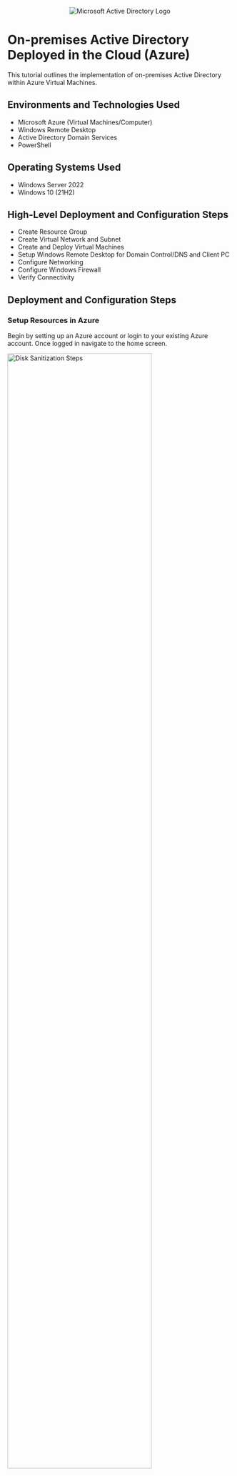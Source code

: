 <p align="center">
<img src="https://i.imgur.com/pU5A58S.png" alt="Microsoft Active Directory Logo"/>
</p>
<h1>On-premises Active Directory Deployed in the Cloud (Azure)</h1>
This tutorial outlines the implementation of on-premises Active Directory within Azure Virtual Machines.<br />

<h2>Environments and Technologies Used</h2>

- Microsoft Azure (Virtual Machines/Computer)
- Windows Remote Desktop
- Active Directory Domain Services
- PowerShell

<h2>Operating Systems Used </h2>

- Windows Server 2022
- Windows 10 (21H2)

<h2>High-Level Deployment and Configuration Steps</h2>

- Create Resource Group
- Create Virtual Network and Subnet
- Create and Deploy Virtual Machines
- Setup Windows Remote Desktop for Domain Control/DNS and Client PC
- Configure Networking
- Configure Windows Firewall
- Verify Connectivity

<h2>Deployment and Configuration Steps</h2>

<h3>Setup Resources in Azure</h3>

<p>Begin by setting up an Azure account or login to your existing Azure account. Once logged in navigate to the home screen.<p>
  
<p>
<img src="https://i.imgur.com/2zzd9kI.png" height="80%" width="80%" alt="Disk Sanitization Steps"/>
</p>

<br />

<h4>Create Resource Group</h4>

<p>
<img src="https://i.imgur.com/nptZ0kD.png"/>
</p>
<p>
Navigate to Resource Groups or use the search bar to type in "Resource Groups.
</p>
<br />

<p>
<img src="https://i.imgur.com/ln4bwrb.png"/>
</p>
<p><ul>
  <li>Click Create to set up a new Resource Group.</li><br>
  <li>Name the Resource Group. I chose <b>Active-Directory-Lab</b>.</li><br>
  <li>Select Region: <b>East US 2</b>. Select Region closest to your location.</li><br>
  </ul>

</p>
<br />

<p>
<img src="https://i.imgur.com/Z9sTJKh.png"/>
</p>
<p>
Click <b>Review + Create</b>, then click <b>Create</b>.
</p>
<p>
  <img src="https://i.imgur.com/K1R4Tk3.png"/>
</p>

<hr>
<h4>Create Virtual Network and Subnet</h4>

<p>
<img src="https://i.imgur.com/ODN8cfz.png"/>
</p>
<p>
On the Azure homescreen Navigte to <b>Virtual Network</b> or type it into the search bar.
</p>
<br />

<p>
<img src="https://i.imgur.com/4uvhebg.png"/>
</p>

<br />

<p>
<img src="https://i.imgur.com/r1JmfFi.png"/>
</p>
<p><ul>
  <li>Click <b>Create</b> to set up a new <b>Virtual Network</b>.</li><br>
  <li>Ensure the correct <b>Resource Group</b> is selected that was created in prior steps.</li><br>
  <li>Name the Virtual Network. I chose "<b>Active-Directory-VNet</b>.</li><br>
  <li>Choose same <b>Region</b> you selected for Resource Group. I selected <b>East US 2</b></li>
</ul>
</p>
<br />

<p>
<img src="https://i.imgur.com/gq5LPu0.png"/>
</p>
<p>
<b>Active-Directory-VNet</b> deployed
</p>


<hr>
<h4>Create Virtual Machine <em>Windows Server</em></h4>

<p>
<img src="https://i.imgur.com/x4d0ZR5.png"/>
</p>
<p>
On Azure homescreen navigate to <b>Virtual Machine</b> or type in search bar.
</p>
<br />

<p>
<img src="https://i.imgur.com/ZjfWTOP.png"/>
</p>
<p>
  <ul>
  <li>Click <b>Create Azure Virtual Machine</b>. </li><br>
  <li>Ensure the correct <b>Resource Group</b> is selected. The same Resource Group setup in prior steps. <b>Active-Directory-Lab</b></li> <br>
  <li>Name the Virtual Machine. I chose <b>DC-1</b></li> <br>
  <li>Confirm Region: <b>East US 2</b>. Your Region may differ from mine, but be sure it matches the Region you selected through out the project.</li>
  </ul>
  </p>
<br />

<p>
<img src="https://i.imgur.com/Bpnyruf.png"/>
</p>
<p><ul>
  <li>Select <b>Windows Server 2022</b> as the <b>Image</b>.</li>
  <li>Choose a <b>Size</b> with at least <b>2 vcpus</b>.</li>
</ul>
</p>
<br />

<p>
<img src="https://i.imgur.com/kL7t6Dw.png"/>
</p>
<p><ul>
  <li>Create a <b>Username and Password</b>.</li>
  <li>Click Next for <b>Disks</b>.</li>
 </ul> 
</p>
<br />

<p>
<img src="https://i.imgur.com/7T2jGOU.png"/>
</p>
<p>
  <ul>
  <li>Click Next for <b>Networking</b></li>
  <li>Confirm <b>Virtual Network</b> you created in prior steps is selected. <b>Active-Directory-VNet</b></li>
  </ul>
</p>
<br />

<p>
<img src="https://i.imgur.com/LRJPxH0.png"/>
</p>
<p>Click <b>Review + Create</b>, then click <b>Create</b>.</p>
<br />

<p>
<img src="https://i.imgur.com/GQxXBdK.png"/>
</p>
<p>
  Virtual Machine Windows Server Deployed
</p>


<hr>
<h4>Create Virtual Machine (Client)</h4>

<p>
<img src="https://i.imgur.com/E1k8zSk.png"/>
</p>
<p><ul>
  <li>On Azure homescreen navigate to <b>Virtual Machine</b> or type in search bar.</li>
  <li>Click <b>Create Azure Virtual Machine</b>.</li>
  <li>Ensure the correct <b>Resource Group</b> is selected. The same Resource Group setup in prior steps. <b>Active-Directory-Lab</b></li>
  <li>Name the Virtual Machine. I chose <b>Client-1</b></li>
  <li>Confirm Region: <b>East US 2</b>. Your Region may differ from mine, but be sure it matches the Region you selected through out the project.</li>
  </ul>
</p>
<br />

<p>
<img src="https://i.imgur.com/cXjzE2y.png"/>
</p>
<p>
  <ul>
    <li>Select <b>Windows 10 Pro, version 22H2</b> as the <b>Image</b></li>
    <li>Choose a <b>Size</b> with at least <b>2 vcpus</b>.</li>
   
  </ul>
</p>

<p>
<img src="https://i.imgur.com/L1HecdU.png"/>
</p>
<p>
  <ul>
    <li>Create a <b>Username and Password</b>.</li>
    <li>Select the <b>Licensing</b> box.</li>
  </ul>
</p>

<p>
<img src="https://i.imgur.com/CC5qJ7n.png"/>
</p>
<p>
  <ul>
    <li>Click Next for <b>Disks</b> and next for <b>Networking.</b></li>
    <li>Confirm the Virtual Network you created in prior steps is selected. <b>Active-Directory-VNet</b></li>
    <li>Click <b>Review + Create</b>, and then Click <b>Create.</b></li>
  </ul>
</p>


<p>
<img src="https://i.imgur.com/VXyTmhc.png"/>
</p>
<p>
On the Azure Virtual Machines main tab you can see the Virtual Machines (VMs) created. <b>Client-1 and DC-1</b>
</p>

<hr>
<h4>Set Domain Controller Network Interface Card (NIC) to Static</h4>
<p>During the project we don't want the Domain Control Server/DNS changing IPs due to the <b>Dynamic</b> setting.</p>This may prevent the Client machine from talking to the Domain Control Server/DNS.

<p>
<img src="https://i.imgur.com/4Csx01e.png"/>
</p>
<p>
  <ul>
    <li>Select the <b>Domain Controller (VM) DC-1</b></li>.
    <li>Expand <b>Networking</b> dropdown menu</li>.
    <li>Select <b>Network settings</b></li>
  </ul>
</p>


<p>
<img src="https://i.imgur.com/RP4PEoI.png"/>
</p>
<p>
Select <b>Network Interface.</b>
</p>


<p>
<img src="https://i.imgur.com/lpuePGB.png"/>
</p>
<p>
Select <b>ipconfig1.</b>
</p>


<p>
<img src="https://i.imgur.com/9H2WUX2.png"/>
</p>
<p>
Set <b>Allocation</b> to <b>Static</b> and press save.
</p>

<hr>
<h4>Disable Windows Firewall (for testing connectivity)</h4>
<p><b>Warning:</b>It is recommended to keep the Windows Firewall enabled at all times. Only disabling the Windows Firewall to ensure connectivity while testing during the project. 
<p>
<img src="https://i.imgur.com/kJDzx3P.png"/>
</p>
<p>
  <ul>
    <li>Access the Azure Virtual Machines main window and select the Domain Controller VM <b>DC-1</b></li>
    <li>Locate and copy the <b>Public IP</b> of the Domain Controller VM</li>
    
  </ul>  
    
</p>


<p>
<img src="https://i.imgur.com/CYCJw09.png"/>
</p>
<p>
Open <b>Windows Remote Desktop</b>.
</p>
<br />

<p>
<img src="https://i.imgur.com/DPsZAGv.png"/>
</p>
<p>
Select the dropdown menu and select <b>Add PC</b>
</p>


<p>
<img src="https://i.imgur.com/ym9in7e.png"/>
</p>
<p>
  <ul>
    <li>Paste the <b>Public IP Address<b> copied from Azure Domain Controler VM and create a <b>PC Name<b></li>
    <li>Enter the <b>Username and Password<b> you created in Azure for the Domain Controler VM created.</li>
    <li>Click Add</li>  
  </ul>
</p>


<p>
<img src="https://i.imgur.com/usAoJLZ.png"/>
</p>
<p>
  <ul>
    <li>Double click on the Remote Desktop Icon for the Domain Controller created.</li>
    <li>Enter the <b>Username and Password</b> for the Azure Domain Controller created.</li>
  </ul>

</p>


<p>
<img src="https://i.imgur.com/vAqFf6P.png"/>
</p>

<p>
<img src="https://i.imgur.com/Nk5KeUW.png"/>
</p>

<p>
  <ul>
    <li>Right click on the start menu and select <b>Run</b></li>.
    <li>Type <b>wf.msc</b> in the command line</li>
  </ul>
</p>


<p>
<img src="https://i.imgur.com/9vzTDR4.png"/>
</p>

<p>
<img src="https://i.imgur.com/mM8KdMW.png"/>
</p>

<p>
Disable firewall settings under <b>Domain, Private, and Public Profiles.</b>
</p>

<hr>
<h4>Configure Client DNS to Domain controller</h4>


<p>
<img src="https://i.imgur.com/eYyaDlM.png"/>
</p>

<p>
  <ul>
    <li>In Azure access your VMs and select the Domain Controller (VM)</li>
    <li>Copy the <b>Private IP</b> of the Domain Controller.</li>
</p>

<p>
<img src="https://i.imgur.com/xY1kzPm.png"/>
</p>
<p>
In Azure select or search for the Virtual Machines created.
</p>

<p>
<img src="https://i.imgur.com/MCoz5S3.png"/>
</p>

<p>
<img src="https://i.imgur.com/Qnl0KiE.png"/>
</p>

<p>
  <ul>
    <li>Select the <b>Client VM</b> </li>
    <li>Select <b>Networking</b> and then <b>Network Settings</b> from the dropdown list </li>.
    <li>Select <b>Network Interface</b> </li>
  </ul>
</p>


<p>
<img src="https://i.imgur.com/aXMGPta.png"/>
</p>

<p>
<img src="https://i.imgur.com/nBtBs33.png"/>
</p>
<p>
  <ul>
    <li>Select <b>DNS Servers</b> from the dropdown list under Settings.</li>
    <li>Select Custom and select option to Add DNS Server</li>
    <li>Paste the <b>DC Private IP</b> and save.</li>
  </ul>
</p>

<p>
<img src="https://i.imgur.com/DJmEXEB.png" height="80%" width="80%" alt="Disk Sanitization Steps"/>
</p>
<p>
Fillin.
</p>

<p>
<img src="https://i.imgur.com/DJmEXEB.png" height="80%" width="80%" alt="Disk Sanitization Steps"/>
</p>
<p>
Fillin.
</p>

<p>
<img src="https://i.imgur.com/DJmEXEB.png" height="80%" width="80%" alt="Disk Sanitization Steps"/>
</p>
<p>
Fillin.
</p>

<p>
<img src="https://i.imgur.com/DJmEXEB.png" height="80%" width="80%" alt="Disk Sanitization Steps"/>
</p>
<p>
Fillin.
</p>

<p>
<img src="https://i.imgur.com/DJmEXEB.png" height="80%" width="80%" alt="Disk Sanitization Steps"/>
</p>
<p>
Fillin.
</p>

<p>
<img src="https://i.imgur.com/DJmEXEB.png" height="80%" width="80%" alt="Disk Sanitization Steps"/>
</p>
<p>
Fillin.
</p>

<p>
<img src="https://i.imgur.com/DJmEXEB.png" height="80%" width="80%" alt="Disk Sanitization Steps"/>
</p>
<p>
Fillin.
</p>

<p>
<img src="https://i.imgur.com/DJmEXEB.png" height="80%" width="80%" alt="Disk Sanitization Steps"/>
</p>
<p>
Fillin.
</p>

<p>
<img src="https://i.imgur.com/DJmEXEB.png" height="80%" width="80%" alt="Disk Sanitization Steps"/>
</p>
<p>
Fillin.
</p>
